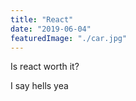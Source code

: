 ```yaml
---
title: "React"
date: "2019-06-04"
featuredImage: "./car.jpg"
---
```


Is react worth it?

I say hells yea